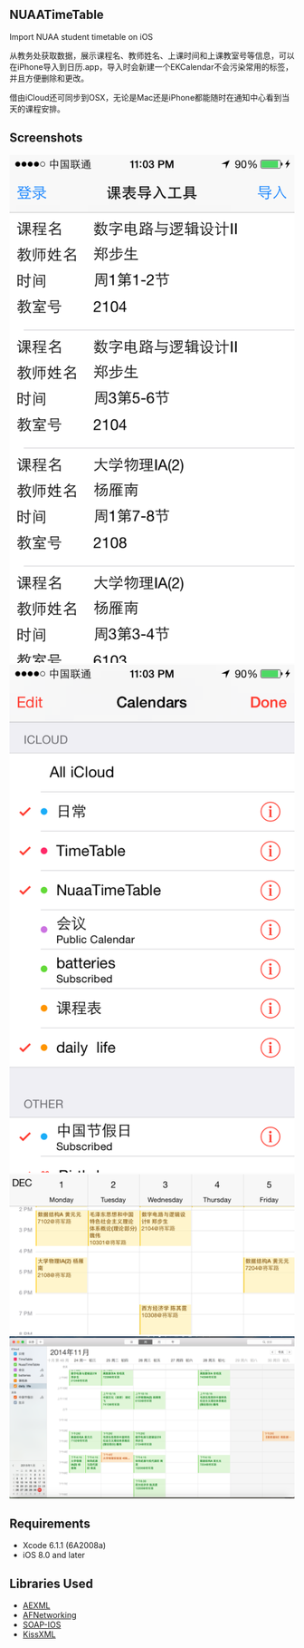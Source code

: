 ## NUAATimeTable

Import NUAA student timetable on iOS

从教务处获取数据，展示课程名、教师姓名、上课时间和上课教室号等信息，可以在iPhone导入到日历.app，导入时会新建一个EKCalendar不会污染常用的标签，并且方便删除和更改。

借由iCloud还可同步到OSX，无论是Mac还是iPhone都能随时在通知中心看到当天的课程安排。

## Screenshots

![Image](Screenshots/IMG_5191.PNG "Image")
![Image](Screenshots/IMG_5192.PNG "Image")
![Image](Screenshots/IMG_5193.PNG "Image")
![Image](Screenshots/OSXScreenshot.png "Image")

## Requirements

- Xcode 6.1.1 (6A2008a)
- iOS 8.0 and later

## Libraries Used

- [AEXML](https://github.com/tadija/AEXML)
- [AFNetworking](https://github.com/afnetworking/afnetworking)
- [SOAP-IOS](https://github.com/xujialiang/SOAP-IOS)
- [KissXML](https://github.com/robbiehanson/KissXML)


